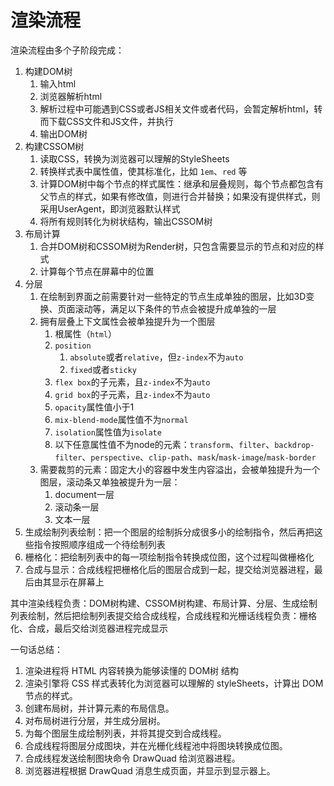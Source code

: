 # 渲染流程

渲染流程由多个子阶段完成：

1. 构建DOM树
   1. 输入html
   2. 浏览器解析html
   3. 解析过程中可能遇到CSS或者JS相关文件或者代码，会暂定解析html，转而下载CSS文件和JS文件，并执行
   4. 输出DOM树
2. 构建CSSOM树
   1. 读取CSS，转换为浏览器可以理解的StyleSheets
   2. 转换样式表中属性值，使其标准化，比如 `1em`、`red` 等
   3. 计算DOM树中每个节点的样式属性：继承和层叠规则，每个节点都包含有父节点的样式，如果有修改值，则进行合并替换；如果没有提供样式，则采用UserAgent，即浏览器默认样式
   4. 将所有规则转化为树状结构，输出CSSOM树
3. 布局计算
   1. 合并DOM树和CSSOM树为Render树，只包含需要显示的节点和对应的样式
   2. 计算每个节点在屏幕中的位置
4. 分层
   1. 在绘制到界面之前需要针对一些特定的节点生成单独的图层，比如3D变换、页面滚动等，满足以下条件的节点会被提升成单独的一层
   2. 拥有层叠上下文属性会被单独提升为一个图层
      1. 根属性（`html`）
      2. `position`
         1. `absolute`或者`relative`，但`z-index`不为`auto`
         2. `fixed`或者`sticky`
      3. `flex box`的子元素，且`z-index`不为`auto`
      4. `grid box`的子元素，且`z-index`不为`auto`
      5. `opacity`属性值小于1
      6. `mix-blend-mode`属性值不为`normal`
      7. `isolation`属性值为`isolate`
      8. 以下任意属性值不为node的元素：`transform`、`filter`、`backdrop-filter`、`perspective`、`clip-path`、`mask`/`mask-image`/`mask-border`
   3. 需要裁剪的元素：固定大小的容器中发生内容溢出，会被单独提升为一个图层，滚动条又单独被提升为一层：
      1. document一层
      2. 滚动条一层
      3. 文本一层
5. 生成绘制列表绘制：把一个图层的绘制拆分成很多小的绘制指令，然后再把这些指令按照顺序组成一个待绘制列表
6. 栅格化：把绘制列表中的每一项绘制指令转换成位图，这个过程叫做栅格化
7. 合成与显示：合成线程把栅格化后的图层合成到一起，提交给浏览器进程，最后由其显示在屏幕上

其中渲染线程负责：DOM树构建、CSSOM树构建、布局计算、分层、生成绘制列表绘制，然后把绘制列表提交给合成线程，合成线程和光栅话线程负责：栅格化、合成，最后交给浏览器进程完成显示

一句话总结：

1. 渲染进程将 HTML 内容转换为能够读懂的 DOM树 结构
2. 渲染引擎将 CSS 样式表转化为浏览器可以理解的 styleSheets，计算出 DOM 节点的样式。
3. 创建布局树，并计算元素的布局信息。
4. 对布局树进行分层，并生成分层树。
5. 为每个图层生成绘制列表，并将其提交到合成线程。
6. 合成线程将图层分成图块，并在光栅化线程池中将图块转换成位图。
7. 合成线程发送绘制图块命令 DrawQuad 给浏览器进程。
8. 浏览器进程根据 DrawQuad 消息生成页面，并显示到显示器上。
